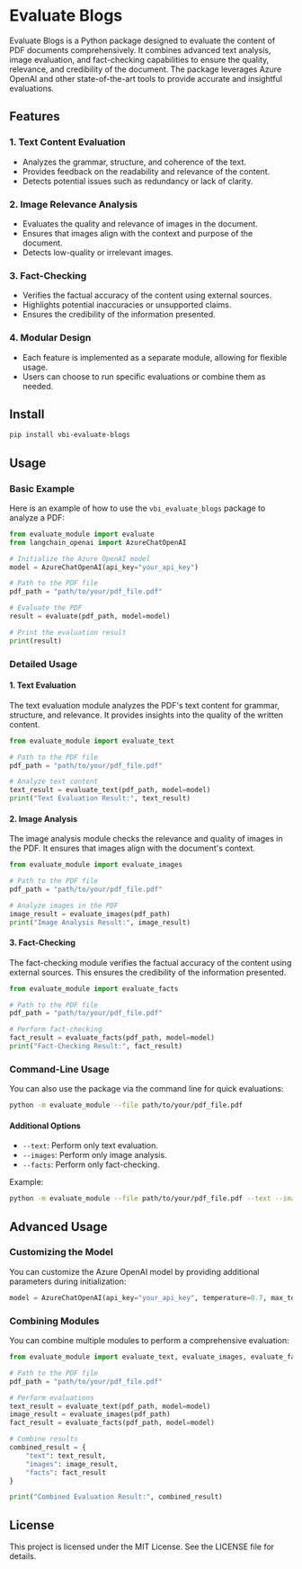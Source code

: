# Evaluate Blogs

Evaluate Blogs is a Python package designed to evaluate the content of PDF documents comprehensively. It combines advanced text analysis, image evaluation, and fact-checking capabilities to ensure the quality, relevance, and credibility of the document. The package leverages Azure OpenAI and other state-of-the-art tools to provide accurate and insightful evaluations.

## Features

### 1. Text Content Evaluation
- Analyzes the grammar, structure, and coherence of the text.
- Provides feedback on the readability and relevance of the content.
- Detects potential issues such as redundancy or lack of clarity.

### 2. Image Relevance Analysis
- Evaluates the quality and relevance of images in the document.
- Ensures that images align with the context and purpose of the document.
- Detects low-quality or irrelevant images.

### 3. Fact-Checking
- Verifies the factual accuracy of the content using external sources.
- Highlights potential inaccuracies or unsupported claims.
- Ensures the credibility of the information presented.

### 4. Modular Design
- Each feature is implemented as a separate module, allowing for flexible usage.
- Users can choose to run specific evaluations or combine them as needed.

## Install

```bash
pip install vbi-evaluate-blogs
```

## Usage

### Basic Example

Here is an example of how to use the `vbi_evaluate_blogs` package to analyze a PDF:

```python
from evaluate_module import evaluate
from langchain_openai import AzureChatOpenAI

# Initialize the Azure OpenAI model
model = AzureChatOpenAI(api_key="your_api_key")

# Path to the PDF file
pdf_path = "path/to/your/pdf_file.pdf"

# Evaluate the PDF
result = evaluate(pdf_path, model=model)

# Print the evaluation result
print(result)
```

### Detailed Usage

#### 1. Text Evaluation
The text evaluation module analyzes the PDF's text content for grammar, structure, and relevance. It provides insights into the quality of the written content.

```python
from evaluate_module import evaluate_text

# Path to the PDF file
pdf_path = "path/to/your/pdf_file.pdf"

# Analyze text content
text_result = evaluate_text(pdf_path, model=model)
print("Text Evaluation Result:", text_result)
```

#### 2. Image Analysis
The image analysis module checks the relevance and quality of images in the PDF. It ensures that images align with the document's context.

```python
from evaluate_module import evaluate_images

# Path to the PDF file
pdf_path = "path/to/your/pdf_file.pdf"

# Analyze images in the PDF
image_result = evaluate_images(pdf_path)
print("Image Analysis Result:", image_result)
```

#### 3. Fact-Checking
The fact-checking module verifies the factual accuracy of the content using external sources. This ensures the credibility of the information presented.

```python
from evaluate_module import evaluate_facts

# Path to the PDF file
pdf_path = "path/to/your/pdf_file.pdf"

# Perform fact-checking
fact_result = evaluate_facts(pdf_path, model=model)
print("Fact-Checking Result:", fact_result)
```

### Command-Line Usage

You can also use the package via the command line for quick evaluations:

```bash
python -m evaluate_module --file path/to/your/pdf_file.pdf
```

#### Additional Options
- `--text`: Perform only text evaluation.
- `--images`: Perform only image analysis.
- `--facts`: Perform only fact-checking.

Example:
```bash
python -m evaluate_module --file path/to/your/pdf_file.pdf --text --images
```

## Advanced Usage

### Customizing the Model
You can customize the Azure OpenAI model by providing additional parameters during initialization:

```python
model = AzureChatOpenAI(api_key="your_api_key", temperature=0.7, max_tokens=1000)
```

### Combining Modules
You can combine multiple modules to perform a comprehensive evaluation:

```python
from evaluate_module import evaluate_text, evaluate_images, evaluate_facts

# Path to the PDF file
pdf_path = "path/to/your/pdf_file.pdf"

# Perform evaluations
text_result = evaluate_text(pdf_path, model=model)
image_result = evaluate_images(pdf_path)
fact_result = evaluate_facts(pdf_path, model=model)

# Combine results
combined_result = {
    "text": text_result,
    "images": image_result,
    "facts": fact_result
}

print("Combined Evaluation Result:", combined_result)
```

## License

This project is licensed under the MIT License. See the LICENSE file for details.